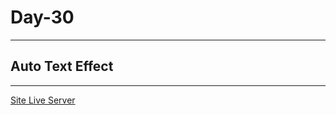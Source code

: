 # Day-30

---

## Auto Text Effect

---

[Site Live Server](https://krantos-dev.github.io/Day-30---Auto-Text-Effect/)

